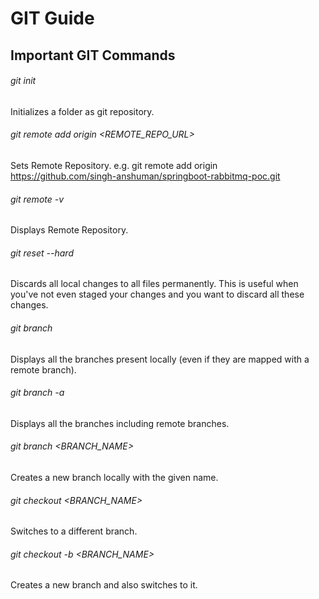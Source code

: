 # GIT Guide

## Important GIT Commands

###### git init
Initializes a folder as git repository.

###### git remote add origin <REMOTE_REPO_URL>
Sets Remote Repository.
e.g.
git remote add origin https://github.com/singh-anshuman/springboot-rabbitmq-poc.git

###### git remote -v
Displays Remote Repository.

###### git reset --hard
Discards all local changes to all files permanently. This is useful when you've not even staged your changes and you want to discard all these changes.

###### git branch
Displays all the branches present locally (even if they are mapped with a remote branch).

###### git branch -a
Displays all the branches including remote branches.

###### git branch <BRANCH_NAME>
Creates a new branch locally with the given name.

###### git checkout <BRANCH_NAME>
Switches to a different branch.

###### git checkout -b <BRANCH_NAME>
Creates a new branch and also switches to it.
